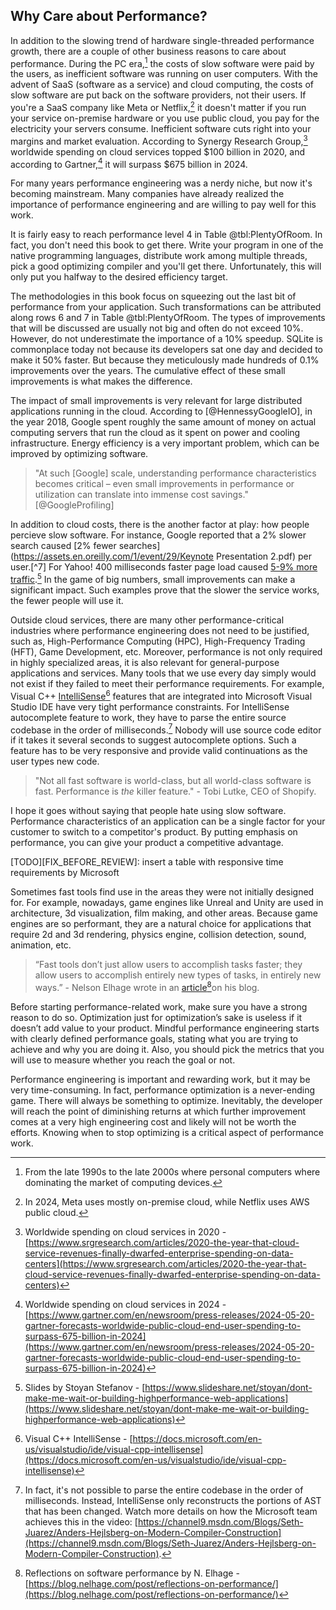 ## Why Care about Performance?

In addition to the slowing trend of hardware single-threaded performance growth, there are a couple of other business reasons to care about performance. During the PC era,[^3] the costs of slow software were paid by the users, as inefficient software was running on user computers. With the advent of SaaS (software as a service) and cloud computing, the costs of slow software are put back on the software providers, not their users. If you're a SaaS company like Meta or Netflix,[^4] it doesn't matter if you run your service on-premise hardware or you use public cloud, you pay for the electricity your servers consume. Inefficient software cuts right into your margins and market evaluation. According to Synergy Research Group,[^5] worldwide spending on cloud services topped $100 billion in 2020, and according to Gartner,[^6] it will surpass $675 billion in 2024.

For many years performance engineering was a nerdy niche, but now it's becoming mainstream. Many companies have already realized the importance of performance engineering and are willing to pay well for this work.

It is fairly easy to reach performance level 4 in Table @tbl:PlentyOfRoom. In fact, you don't need this book to get there. Write your program in one of the native programming languages, distribute work among multiple threads, pick a good optimizing compiler and you'll get there. Unfortunately, this will only put you halfway to the desired efficiency target.

The methodologies in this book focus on squeezing out the last bit of performance from your application. Such transformations can be attributed along rows 6 and 7 in Table @tbl:PlentyOfRoom. The types of improvements that will be discussed are usually not big and often do not exceed 10%. However, do not underestimate the importance of a 10% speedup. SQLite is commonplace today not because its developers sat one day and decided to make it 50% faster. But because they meticulously made hundreds of 0.1% improvements over the years. The cumulative effect of these small improvements is what makes the difference.

The impact of small improvements is very relevant for large distributed applications running in the cloud. According to [@HennessyGoogleIO], in the year 2018, Google spent roughly the same amount of money on actual computing servers that run the cloud as it spent on power and cooling infrastructure. Energy efficiency is a very important problem, which can be improved by optimizing software.

>  "At such [Google] scale, understanding performance characteristics becomes critical – even small improvements in performance or utilization can translate into immense cost savings." [@GoogleProfiling]

In addition to cloud costs, there is the another factor at play: how people percieve slow software. For instance, Google reported that a 2% slower search caused [2% fewer searches](https://assets.en.oreilly.com/1/event/29/Keynote Presentation 2.pdf) per user.[^7] For Yahoo! 400 milliseconds faster page load caused [5-9% more traffic](https://www.slideshare.net/stoyan/dont-make-me-wait-or-building-highperformance-web-applications).[^8] In the game of big numbers, small improvements can make a significant impact. Such examples prove that the slower the service works, the fewer people will use it. 

Outside cloud services, there are many other performance-critical industries where performance engineering does not need to be justified, such as, High-Performance Computing (HPC), High-Frequency Trading (HFT), Game Development, etc. Moreover, performance is not only required in highly specialized areas, it is also relevant for general-purpose applications and services. Many tools that we use every day simply would not exist if they failed to meet their performance requirements. For example, Visual C++ [IntelliSense](https://docs.microsoft.com/en-us/visualstudio/ide/visual-cpp-intellisense)[^2] features that are integrated into Microsoft Visual Studio IDE have very tight performance constraints. For IntelliSense autocomplete feature to work, they have to parse the entire source codebase in the order of milliseconds.[^9] Nobody will use source code editor if it takes it several seconds to suggest autocomplete options. Such a feature has to be very responsive and provide valid continuations as the user types new code.

> "Not all fast software is world-class, but all world-class software is fast. Performance is _the_ killer feature." - Tobi Lutke, CEO of Shopify.

I hope it goes without saying that people hate using slow software. Performance characteristics of an application can be a single factor for your customer to switch to a competitor's product. By putting emphasis on performance, you can give your product a competitive advantage.

[TODO][FIX_BEFORE_REVIEW]: insert a table with responsive time requirements by Microsoft

Sometimes fast tools find use in the areas they were not initially designed for. For example, nowadays, game engines like Unreal and Unity are used in architecture, 3d visualization, film making, and other areas. Because game engines are so performant, they are a natural choice for applications that require 2d and 3d rendering, physics engine, collision detection, sound, animation, etc.

> “Fast tools don’t just allow users to accomplish tasks faster; they allow users to accomplish entirely new types of tasks, in entirely new ways.” - Nelson Elhage wrote in an [article](https://blog.nelhage.com/post/reflections-on-performance/)[^1]on his blog.

Before starting performance-related work, make sure you have a strong reason to do so. Optimization just for optimization’s sake is useless if it doesn’t add value to your product. Mindful performance engineering starts with clearly defined performance goals, stating what you are trying to achieve and why you are doing it. Also, you should pick the metrics that you will use to measure whether you reach the goal or not.

Performance engineering is important and rewarding work, but it may be very time-consuming. In fact, performance optimization is a never-ending game. There will always be something to optimize. Inevitably, the developer will reach the point of diminishing returns at which further improvement comes at a very high engineering cost and likely will not be worth the efforts. Knowing when to stop optimizing is a critical aspect of performance work. 

[^3]: From the late 1990s to the late 2000s where personal computers where dominating the market of computing devices.
[^4]: In 2024, Meta uses mostly on-premise cloud, while Netflix uses AWS public cloud.
[^5]: Worldwide spending on cloud services in 2020 - [https://www.srgresearch.com/articles/2020-the-year-that-cloud-service-revenues-finally-dwarfed-enterprise-spending-on-data-centers](https://www.srgresearch.com/articles/2020-the-year-that-cloud-service-revenues-finally-dwarfed-enterprise-spending-on-data-centers)
[^6]: Worldwide spending on cloud services in 2024 - [https://www.gartner.com/en/newsroom/press-releases/2024-05-20-gartner-forecasts-worldwide-public-cloud-end-user-spending-to-surpass-675-billion-in-2024](https://www.gartner.com/en/newsroom/press-releases/2024-05-20-gartner-forecasts-worldwide-public-cloud-end-user-spending-to-surpass-675-billion-in-2024)

[^1]: Reflections on software performance by N. Elhage - [https://blog.nelhage.com/post/reflections-on-performance/](https://blog.nelhage.com/post/reflections-on-performance/)
[^2]: Visual C++ IntelliSense - [https://docs.microsoft.com/en-us/visualstudio/ide/visual-cpp-intellisense](https://docs.microsoft.com/en-us/visualstudio/ide/visual-cpp-intellisense)
[^3]: Slides by Marissa Mayer - [https://assets.en.oreilly.com/1/event/29/Keynote Presentation 2.pdf](https://assets.en.oreilly.com/1/event/29/Keynote Presentation 2.pdf)
[^8]: Slides by Stoyan Stefanov - [https://www.slideshare.net/stoyan/dont-make-me-wait-or-building-highperformance-web-applications](https://www.slideshare.net/stoyan/dont-make-me-wait-or-building-highperformance-web-applications)
[^9]: In fact, it's not possible to parse the entire codebase in the order of milliseconds. Instead, IntelliSense only reconstructs the portions of AST that has been changed. Watch more details on how the Microsoft team achieves this in the video: [https://channel9.msdn.com/Blogs/Seth-Juarez/Anders-Hejlsberg-on-Modern-Compiler-Construction](https://channel9.msdn.com/Blogs/Seth-Juarez/Anders-Hejlsberg-on-Modern-Compiler-Construction).